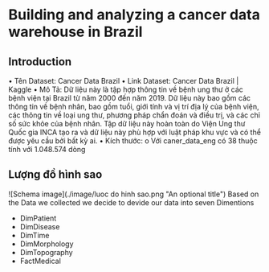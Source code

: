# Building and analyzing a cancer data warehouse in Brazil
## Introduction
•	Tên Dataset: Cancer Data Brazil
•	Link Dataset: Cancer Data Brazil | Kaggle
•	Mô Tả: Dữ liệu này là tập hợp thông tin về bệnh ung thư ở các bệnh viện tại Brazil từ năm 2000 đến năm 2019. Dữ liệu này bao gồm các thông tin về bệnh nhân, bao gồm tuổi, giới tính và vị trí địa lý của bệnh viện, các thông tin về loại ung thư, phương pháp chẩn đoán và điều trị, và các chỉ số sức khỏe của bệnh nhân. Tập dữ liệu này hoàn toàn do  Viện Ung thư Quốc gia INCA tạo ra và dữ liệu này phù hợp với luật pháp khu vực và có thể được yêu cầu bởi bất kỳ ai.
•	Kích thước: 
o	Với caner_data_eng có 38 thuộc tính với 1.048.574 dòng
## Lượng đồ hình sao
![Schema image](./image/luoc do hinh sao.png "An optional title")
Based on the Data we collected we decide to devide our data into seven Dimentions
+ DimPatient
+ DimDisease
+ DimTime
+ DimMorphology
+ DimTopography
+ FactMedical
